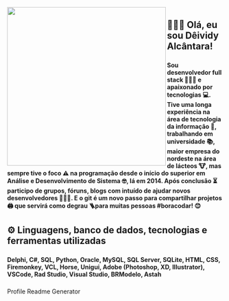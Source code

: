 <img align="left" height="370" src="https://i.imgur.com/B0HXJQN.png"  />

###

<h2 align="left">🙋🏻‍♂️ Olá, eu sou Dêividy Alcântara!</h2>

###

<h4 align="left">Sou desenvolvedor  full stack 👨🏻‍💻 e apaixonado por tecnologias 💻. Tive uma longa experiência na área de tecnologia da informação 💾, trabalhando em universidade 📚, maior empresa do nordeste na área de lácteos 🐮, mas sempre tive o foco ⚠️ na programação desde o início do superior em Análise e Desenvolvimento de Sistema 🤓, lá em 2014. Após conclusão ⏳ participo de grupos, fóruns, blogs com intuído de ajudar novos desenvolvedores 🙋🏻‍♂️. E o git é um novo passo para compartilhar projetos 🖨️ que servirá como degrau 🪜para muitas pessoas #boracodar! 😊</h4>

###

<h2 align="left">⚙️ Linguagens, banco de dados, tecnologias e ferramentas utilizadas</h2>

###

<h4 align="left">Delphi, C#, SQL, Python, Oracle, MySQL, SQL Server, SQLite, HTML, CSS, Firemonkey, VCL, Horse, Unigui, Adobe (Photoshop, XD, Illustrator), VSCode, Rad Studio, Visual Studio, BRModelo, Astah</h4>

###
Profile Readme Generator
